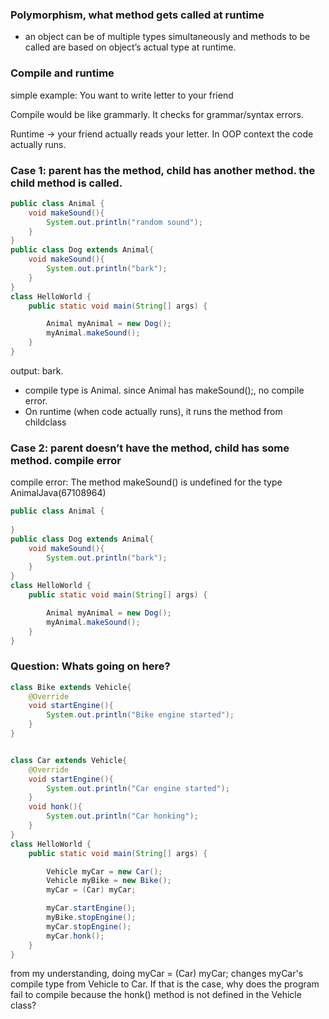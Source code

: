 ### Polymorphism, what method gets called at runtime

- an object can be of multiple types simultaneously and methods to be called are based on object’s actual type at runtime.

### Compile and runtime

simple example: You want to write letter to your friend

Compile would be like grammarly. It checks for grammar/syntax errors.

Runtime → your friend actually reads your letter. In OOP context the code actually runs.

### Case 1: parent has the method, child has another method. the child method is called.

```java
public class Animal {
    void makeSound(){
        System.out.println("random sound");
    }
}
public class Dog extends Animal{
    void makeSound(){
        System.out.println("bark");
    }
}
class HelloWorld {
    public static void main(String[] args) {

        Animal myAnimal = new Dog();
        myAnimal.makeSound();
    }
}
```

output: bark.

- compile type is Animal. since Animal has makeSound();, no compile error.
- On runtime (when code actually runs), it runs the method from childclass

### Case 2: parent doesn’t have the method, child has some method. compile error

compile error: The method makeSound() is undefined for the type AnimalJava(67108964)

```java
public class Animal {
   
}
public class Dog extends Animal{
    void makeSound(){
        System.out.println("bark");
    }
}
class HelloWorld {
    public static void main(String[] args) {

        Animal myAnimal = new Dog();
        myAnimal.makeSound();
    }
}
```

### Question: Whats going on here?
```java
class Bike extends Vehicle{
    @Override
    void startEngine(){
        System.out.println("Bike engine started");
    }
}


class Car extends Vehicle{
    @Override
    void startEngine(){
        System.out.println("Car engine started");
    }
    void honk(){
        System.out.println("Car honking");
    }
}
class HelloWorld {
    public static void main(String[] args) {

        Vehicle myCar = new Car();
        Vehicle myBike = new Bike();
        myCar = (Car) myCar;

        myCar.startEngine();
        myBike.stopEngine();
        myCar.stopEngine();
        myCar.honk();
    }
}
```
from my understanding, doing myCar = (Car) myCar; changes myCar's compile type from Vehicle to Car. If that is the case, why does the program fail to compile because the honk() method is not defined in the Vehicle class?
